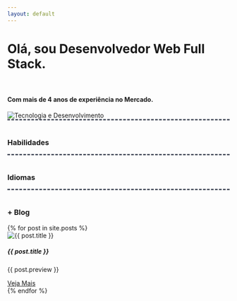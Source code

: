 ```yaml
---
layout: default
---
```

<div class="first-content d-flex flex-column flex-md-row justify-content-between"><div class="order-md-1 d-flex justify-content-center align-items-center first-step" ><p><h1>Olá, sou Desenvolvedor Web Full Stack.</h1><br/> <h4>Com mais de 4 anos de experiência no Mercado.</h4></p></div><div class="order-md-2 d-flex justify-content-center align-items-center first-step" ><img src="https://williambarros.com.br/assets/image/destaque.png" class="first-step-image" alt="Tecnologia e Desenvolvimento"></div></div>

<div style="border-top:3px dashed #4b515f; width:100%;"><br/><h3>Habilidades</h3> </div><div style="border-top:3px dashed #4b515f; width:100%;"><br/><h3>Idiomas</h3> </div> <div style="border-top:3px dashed #4b515f; width:100%;"><br/><h3> + Blog</h3> </div><div class="blog container" >{% for post in site.posts %}<div class="card" style=""><img src="{{ post.image }}" class="card-img-top " alt="{{ post.title }}" /><div class="card-body"><h5 class="card-title">{{ post.title }}</h5><p class="card-text">{{ post.preview }}</p><a href="{{ BASE_PATH }}{{ post.url }}">Veja Mais</a></div></div>{% endfor %}</div>


               


         
           
